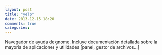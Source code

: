 ```yaml
---
layout: post
title: "yelp"
date: 2013-12-15 18:20
comments: true
categories: 
---
```

Navegador de ayuda de gnome. Incluye documentación detallada sobre la mayoría de aplicaciones y utilidades [panel, gestor de archivos...]

